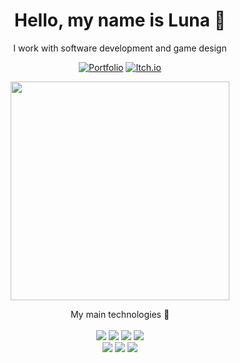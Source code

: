 <h1 align='center'>
  Hello, my name is Luna 👋
</h1>

<p align='center'>
  I work with software development and game design
</p>

  
<p align='center'>
  <a href="https://lunaamora.github.io/" target="blank"><img src="https://img.shields.io/badge/Portfolio-607D8B?style=for-the-badge" alt="Portfolio"/></a>
  <a href="https://luna-amora.itch.io/" target="blank"><img src="https://img.shields.io/badge/Itch.io-FA5C5C?style=for-the-badge&logo=itchdotio&logoColor=white" alt="Itch.io"/></a>
<!--   <a href="https://www.linkedin.com/in/frankwallace-pa/" target="blank"><img src="https://img.shields.io/badge/LinkedIn-0077B5?style=for-the-badge&logo=linkedin&logoColor=white" alt="Linkedin"/></a> -->
</p>

<p align='center'>
 <a href="#"><img src="https://github-readme-stats.vercel.app/api?username=LunaAmora&theme=dark&count_private=true&show_icons=true" width="350"></a>
</p>

<p align='center'>
  My main technologies 🧡<br/><br/>
  <img src="https://img.shields.io/badge/rust-%23000000.svg?style=for-the-badge&logo=rust&logoColor=white">
  <img src="https://img.shields.io/badge/C%23-239120?style=for-the-badge&logo=c-sharp&logoColor=white">
  <img src="https://img.shields.io/badge/Java-ED8B00?style=for-the-badge&logo=java&logoColor=white">
  <img src="https://img.shields.io/badge/WebAssembly-654FF0?style=for-the-badge&logo=WebAssembly&logoColor=white">
<br>
  <img src="https://img.shields.io/badge/Unity-100000?style=for-the-badge&logo=unity&logoColor=white">
  <img src="https://img.shields.io/badge/Godot-478CBF?style=for-the-badge&logo=GodotEngine&logoColor=white">
  <img src="https://img.shields.io/badge/-Unreal%20Engine-313131?style=for-the-badge&logo=unreal-engine&logoColor=white">
</p>
